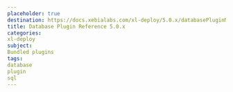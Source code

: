 ```yaml
---
placeholder: true
destination: https://docs.xebialabs.com/xl-deploy/5.0.x/databasePluginManual.html
title: Database Plugin Reference 5.0.x
categories: 
xl-deploy
subject:
Bundled plugins
tags:
database
plugin
sql
---
```



